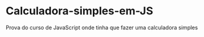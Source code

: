 # Calculadora-simples-em-JS
Prova do curso de JavaScript onde tinha que fazer uma calculadora simples
